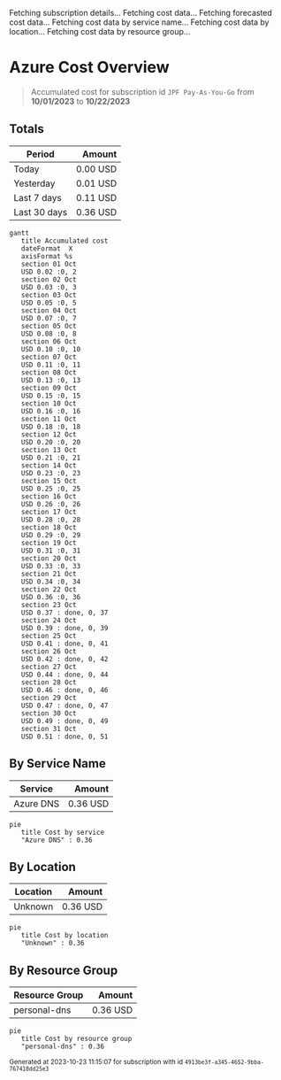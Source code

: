 Fetching subscription details...
Fetching cost data...
Fetching forecasted cost data...
Fetching cost data by service name...
Fetching cost data by location...
Fetching cost data by resource group...
# Azure Cost Overview

> Accumulated cost for subscription id `JPF Pay-As-You-Go` from **10/01/2023** to **10/22/2023**

## Totals

|Period|Amount|
|---|---:|
|Today|0.00 USD|
|Yesterday|0.01 USD|
|Last 7 days|0.11 USD|
|Last 30 days|0.36 USD|

```mermaid
gantt
   title Accumulated cost
   dateFormat  X
   axisFormat %s
   section 01 Oct
   USD 0.02 :0, 2
   section 02 Oct
   USD 0.03 :0, 3
   section 03 Oct
   USD 0.05 :0, 5
   section 04 Oct
   USD 0.07 :0, 7
   section 05 Oct
   USD 0.08 :0, 8
   section 06 Oct
   USD 0.10 :0, 10
   section 07 Oct
   USD 0.11 :0, 11
   section 08 Oct
   USD 0.13 :0, 13
   section 09 Oct
   USD 0.15 :0, 15
   section 10 Oct
   USD 0.16 :0, 16
   section 11 Oct
   USD 0.18 :0, 18
   section 12 Oct
   USD 0.20 :0, 20
   section 13 Oct
   USD 0.21 :0, 21
   section 14 Oct
   USD 0.23 :0, 23
   section 15 Oct
   USD 0.25 :0, 25
   section 16 Oct
   USD 0.26 :0, 26
   section 17 Oct
   USD 0.28 :0, 28
   section 18 Oct
   USD 0.29 :0, 29
   section 19 Oct
   USD 0.31 :0, 31
   section 20 Oct
   USD 0.33 :0, 33
   section 21 Oct
   USD 0.34 :0, 34
   section 22 Oct
   USD 0.36 :0, 36
   section 23 Oct
   USD 0.37 : done, 0, 37
   section 24 Oct
   USD 0.39 : done, 0, 39
   section 25 Oct
   USD 0.41 : done, 0, 41
   section 26 Oct
   USD 0.42 : done, 0, 42
   section 27 Oct
   USD 0.44 : done, 0, 44
   section 28 Oct
   USD 0.46 : done, 0, 46
   section 29 Oct
   USD 0.47 : done, 0, 47
   section 30 Oct
   USD 0.49 : done, 0, 49
   section 31 Oct
   USD 0.51 : done, 0, 51
```

## By Service Name

|Service|Amount|
|---|---:|
|Azure DNS|0.36 USD|

```mermaid
pie
   title Cost by service
   "Azure DNS" : 0.36
```

## By Location

|Location|Amount|
|---|---:|
|Unknown|0.36 USD|

```mermaid
pie
   title Cost by location
   "Unknown" : 0.36
```

## By Resource Group

|Resource Group|Amount|
|---|---:|
|personal-dns|0.36 USD|

```mermaid
pie
   title Cost by resource group
   "personal-dns" : 0.36
```

<sup>Generated at 2023-10-23 11:15:07 for subscription with id `4913be3f-a345-4652-9bba-767418dd25e3`</sup>
